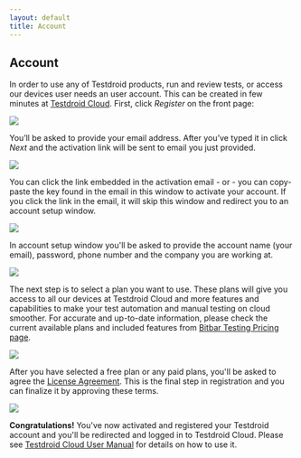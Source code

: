 ```yaml
---
layout: default
title: Account
---
```



## Account

In order to use any of Testdroid products, run and review tests, or
access our devices user needs an user account. This can be created in
few minutes at [Testdroid Cloud](https://cloud.testdroid.com). First,
click <i>Register</i> on the front page:

![]({{site.github.url}}/assets/account/account-001.png)

You’ll be asked to provide your email address. After you’ve typed it
in click <i>Next</i> and the activation link will be sent to email you
just provided.

![]({{site.github.url}}/assets/account/account-002.png)

You can click the link embedded in the activation email - or - you can
copy-paste the key found in the email in this window to activate your
account. If you click the link in the email, it will skip this window
and redirect you to an account setup window.

![]({{site.github.url}}/assets/account/account-003.png)

In account setup window you'll be asked to provide the account name
(your email), password, phone number and the company you are working
at.

![]({{site.github.url}}/assets/account/account-004.png)

The next step is to select a plan you want to use. These plans will
give you access to all our devices at Testdroid Cloud and more
features and capabilities to make your test automation and manual
testing on cloud smoother. For accurate and up-to-date information,
please check the current available plans and included features from
[Bitbar Testing Pricing page](http://bitbar.com/testing/pricing/public-cloud/).

![]({{site.github.url}}/assets/account/account-005.png)

After you have selected a free plan or any paid plans, you'll be asked
to agree the [License Agreement](http://bitbar.com/end-user-license-agreement/). This is
the final step in registration and you can finalize it by approving
these terms.

![]({{site.github.url}}/assets/account/account-006.png)

**Congratulations!** You've now activated and registered your
Testdroid account and you'll be redirected and logged in to Testdroid
Cloud. Please see [Testdroid Cloud User
Manual]({{site.github.url}}/testdroid-cloud-ui) for details on how to use
it.
